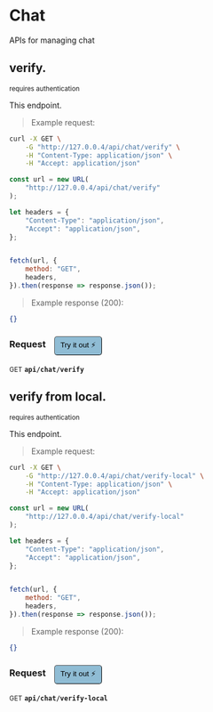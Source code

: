 # Chat

APIs for managing  chat

## verify.

<small class="badge badge-darkred">requires authentication</small>

This endpoint.

> Example request:

```bash
curl -X GET \
    -G "http://127.0.0.4/api/chat/verify" \
    -H "Content-Type: application/json" \
    -H "Accept: application/json"
```

```javascript
const url = new URL(
    "http://127.0.0.4/api/chat/verify"
);

let headers = {
    "Content-Type": "application/json",
    "Accept": "application/json",
};


fetch(url, {
    method: "GET",
    headers,
}).then(response => response.json());
```


> Example response (200):

```json
{}
```
<div id="execution-results-GETapi-chat-verify" hidden>
    <blockquote>Received response<span id="execution-response-status-GETapi-chat-verify"></span>:</blockquote>
    <pre class="json"><code id="execution-response-content-GETapi-chat-verify"></code></pre>
</div>
<div id="execution-error-GETapi-chat-verify" hidden>
    <blockquote>Request failed with error:</blockquote>
    <pre><code id="execution-error-message-GETapi-chat-verify"></code></pre>
</div>
<form id="form-GETapi-chat-verify" data-method="GET" data-path="api/chat/verify" data-authed="1" data-hasfiles="0" data-headers='{"Content-Type":"application\/json","Accept":"application\/json"}' onsubmit="event.preventDefault(); executeTryOut('GETapi-chat-verify', this);">
<h3>
    Request&nbsp;&nbsp;&nbsp;
        <button type="button" style="background-color: #8fbcd4; padding: 5px 10px; border-radius: 5px; border-width: thin;" id="btn-tryout-GETapi-chat-verify" onclick="tryItOut('GETapi-chat-verify');">Try it out ⚡</button>
    <button type="button" style="background-color: #c97a7e; padding: 5px 10px; border-radius: 5px; border-width: thin;" id="btn-canceltryout-GETapi-chat-verify" onclick="cancelTryOut('GETapi-chat-verify');" hidden>Cancel</button>&nbsp;&nbsp;
    <button type="submit" style="background-color: #6ac174; padding: 5px 10px; border-radius: 5px; border-width: thin;" id="btn-executetryout-GETapi-chat-verify" hidden>Send Request 💥</button>
    </h3>
<p>
<small class="badge badge-green">GET</small>
 <b><code>api/chat/verify</code></b>
</p>
<p>
<label id="auth-GETapi-chat-verify" hidden>Authorization header: <b><code>Bearer </code></b><input type="text" name="Authorization" data-prefix="Bearer " data-endpoint="GETapi-chat-verify" data-component="header"></label>
</p>
</form>


## verify from local.

<small class="badge badge-darkred">requires authentication</small>

This endpoint.

> Example request:

```bash
curl -X GET \
    -G "http://127.0.0.4/api/chat/verify-local" \
    -H "Content-Type: application/json" \
    -H "Accept: application/json"
```

```javascript
const url = new URL(
    "http://127.0.0.4/api/chat/verify-local"
);

let headers = {
    "Content-Type": "application/json",
    "Accept": "application/json",
};


fetch(url, {
    method: "GET",
    headers,
}).then(response => response.json());
```


> Example response (200):

```json
{}
```
<div id="execution-results-GETapi-chat-verify-local" hidden>
    <blockquote>Received response<span id="execution-response-status-GETapi-chat-verify-local"></span>:</blockquote>
    <pre class="json"><code id="execution-response-content-GETapi-chat-verify-local"></code></pre>
</div>
<div id="execution-error-GETapi-chat-verify-local" hidden>
    <blockquote>Request failed with error:</blockquote>
    <pre><code id="execution-error-message-GETapi-chat-verify-local"></code></pre>
</div>
<form id="form-GETapi-chat-verify-local" data-method="GET" data-path="api/chat/verify-local" data-authed="1" data-hasfiles="0" data-headers='{"Content-Type":"application\/json","Accept":"application\/json"}' onsubmit="event.preventDefault(); executeTryOut('GETapi-chat-verify-local', this);">
<h3>
    Request&nbsp;&nbsp;&nbsp;
        <button type="button" style="background-color: #8fbcd4; padding: 5px 10px; border-radius: 5px; border-width: thin;" id="btn-tryout-GETapi-chat-verify-local" onclick="tryItOut('GETapi-chat-verify-local');">Try it out ⚡</button>
    <button type="button" style="background-color: #c97a7e; padding: 5px 10px; border-radius: 5px; border-width: thin;" id="btn-canceltryout-GETapi-chat-verify-local" onclick="cancelTryOut('GETapi-chat-verify-local');" hidden>Cancel</button>&nbsp;&nbsp;
    <button type="submit" style="background-color: #6ac174; padding: 5px 10px; border-radius: 5px; border-width: thin;" id="btn-executetryout-GETapi-chat-verify-local" hidden>Send Request 💥</button>
    </h3>
<p>
<small class="badge badge-green">GET</small>
 <b><code>api/chat/verify-local</code></b>
</p>
<p>
<label id="auth-GETapi-chat-verify-local" hidden>Authorization header: <b><code>Bearer </code></b><input type="text" name="Authorization" data-prefix="Bearer " data-endpoint="GETapi-chat-verify-local" data-component="header"></label>
</p>
</form>



